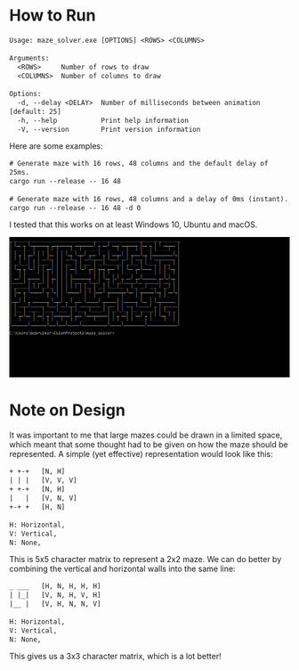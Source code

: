 # How to Run
```
Usage: maze_solver.exe [OPTIONS] <ROWS> <COLUMNS>

Arguments:
  <ROWS>     Number of rows to draw
  <COLUMNS>  Number of columns to draw

Options:
  -d, --delay <DELAY>  Number of milliseconds between animation [default: 25]
  -h, --help           Print help information
  -V, --version        Print version information
```
Here are some examples:
```
# Generate maze with 16 rows, 48 columns and the default delay of 25ms.
cargo run --release -- 16 48

# Generate maze with 16 rows, 48 columns and a delay of 0ms (instant).
cargo run --release -- 16 48 -d 0
```
I tested that this works on at least Windows 10, Ubuntu and macOS.

![](example.gif)

# Note on Design
It was important to me that large mazes could be drawn in a limited space, which meant that some thought had to be given
on how the maze should be represented. A simple (yet effective) representation would look like this:
```
+ +-+   [N, H]     
| | |   [V, V, V]     
+ +-+   [N, H]
|   |   [V, N, V]
+-+ +   [H, N]

H: Horizontal,
V: Vertical,
N: None,
```
This is 5x5 character matrix to represent a 2x2 maze. We can do better by combining the vertical and horizontal walls into the same line:
```
_ ___   [H, N, H, H, H]
| |_|   [V, N, H, V, H]
|__ |   [V, H, N, N, V]

H: Horizontal,
V: Vertical,
N: None,
```
This gives us a 3x3 character matrix, which is a lot better!